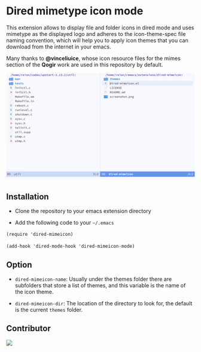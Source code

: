 # Dired mimetype icon mode

This extension allows to display file and folder icons in dired mode and uses mimetype as the displayed logo and adheres to the icon-theme-spec file naming convention, which will help you to apply icon themes that you can download from the internet in your emacs.

Many thanks to **@vinceliuice**, whose icon resource files for the mimes section of the **Qogir** work are used in this repository by default.

![screenshot](screenshot2.png)

## Installation

* Clone the repository to your emacs extension directory

* Add the following code to your `~/.emacs`

```elisp
(require 'dired-mimeicon)

(add-hook 'dired-mode-hook 'dired-mimeicon-mode)
```

## Option

* `dired-mimeicon-name`: Usually under the themes folder there are subfolders that store a list of themes, and this variable is the name of the icon theme.

* `dired-mimeicon-dir`: The location of the directory to look for, the default is the current `themes` folder.

## Contributor

<a href = "https://github.com/reionwong/dired-mimeicon/graphs/contributors">
  <img src = "https://contrib.rocks/image?repo=reionwong/dired-mimeicon"/>
</a>
